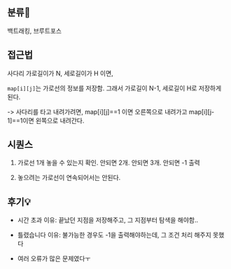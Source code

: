 ## 분류💁

백트래킹, 브루트포스


## 접근법

사다리 가로길이가 N, 세로길이가 H 이면, 


`map[i][j]`는 가로선의 정보를 저장함. 그래서 가로길이 N-1, 세로길이 H로 저장하게 된다.

->  사다리를 타고 내려가려면, map[i][j]==1 이면 오른쪽으로 내려가고 map[i][j-1]==1이면 왼쪽으로 내려간다.

## 시퀀스

1. 가로선 1개 놓을 수 있는지 확인. 안되면 2개. 안되면 3개. 안되면 -1 출력

2. 놓으려는 가로선이 연속되어서는 안된다. 





## 후기💡

- 시간 초과 이유: 끝났던 지점을 저장해주고, 그 지점부터 탐색을 해야함..

- 틀렸습니다 이유: 불가능한 경우도 -1을 출력해야하는데, 그 조건 처리 해주지 못했다

- 여러 오류가 많은 문제였다ㅜ
